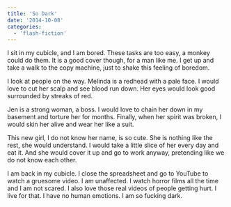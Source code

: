 ```yaml
---
title: 'So Dark'
date: '2014-10-08'
categories:
  - 'flash-fiction'
---
```


I sit in my cubicle, and I am bored. These tasks are too easy, a monkey could do
them. It is a good cover though, for a man like me. I get up and take a walk to
the copy machine, just to shake this feeling of boredom.

I look at people on the way. Melinda is a redhead with a pale face. I would love
to cut her scalp and see blood run down. Her eyes would look good surrounded by
streaks of red.

Jen is a strong woman, a boss. I would love to chain her down in my basement and
torture her for months. Finally, when her spirit was broken, I would skin her
alive and wear her like a suit.

This new girl, I do not know her name, is so cute. She is nothing like the rest,
she would understand. I would take a little slice of her every day and eat it.
And she would cover it up and go to work anyway, pretending like we do not know
each other.

I am back in my cubicle. I close the spreadsheet and go to YouTube to watch a
gruesome video. I am unaffected. I watch horror films all the time and I am not
scared. I also love those real videos of people getting hurt. I live for that. I
have no human emotions. I am so fucking dark.
